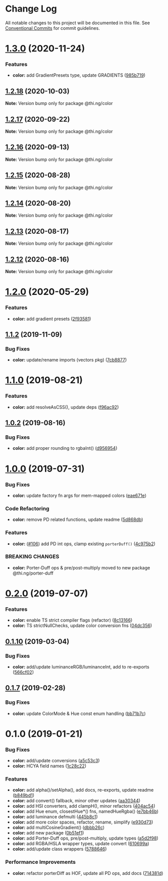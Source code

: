 # Change Log

All notable changes to this project will be documented in this file.
See [Conventional Commits](https://conventionalcommits.org) for commit guidelines.

# [1.3.0](https://github.com/thi-ng/umbrella/compare/@thi.ng/color@1.2.18...@thi.ng/color@1.3.0) (2020-11-24)


### Features

* **color:** add GradientPresets type, update GRADIENTS ([985b719](https://github.com/thi-ng/umbrella/commit/985b719b61475dfebe080dc1f74e2de9bb005018))





## [1.2.18](https://github.com/thi-ng/umbrella/compare/@thi.ng/color@1.2.17...@thi.ng/color@1.2.18) (2020-10-03)

**Note:** Version bump only for package @thi.ng/color





## [1.2.17](https://github.com/thi-ng/umbrella/compare/@thi.ng/color@1.2.16...@thi.ng/color@1.2.17) (2020-09-22)

**Note:** Version bump only for package @thi.ng/color





## [1.2.16](https://github.com/thi-ng/umbrella/compare/@thi.ng/color@1.2.15...@thi.ng/color@1.2.16) (2020-09-13)

**Note:** Version bump only for package @thi.ng/color





## [1.2.15](https://github.com/thi-ng/umbrella/compare/@thi.ng/color@1.2.14...@thi.ng/color@1.2.15) (2020-08-28)

**Note:** Version bump only for package @thi.ng/color





## [1.2.14](https://github.com/thi-ng/umbrella/compare/@thi.ng/color@1.2.13...@thi.ng/color@1.2.14) (2020-08-20)

**Note:** Version bump only for package @thi.ng/color





## [1.2.13](https://github.com/thi-ng/umbrella/compare/@thi.ng/color@1.2.12...@thi.ng/color@1.2.13) (2020-08-17)

**Note:** Version bump only for package @thi.ng/color





## [1.2.12](https://github.com/thi-ng/umbrella/compare/@thi.ng/color@1.2.11...@thi.ng/color@1.2.12) (2020-08-16)

**Note:** Version bump only for package @thi.ng/color





# [1.2.0](https://github.com/thi-ng/umbrella/compare/@thi.ng/color@1.1.21...@thi.ng/color@1.2.0) (2020-05-29)


### Features

* **color:** add gradient presets ([2f93581](https://github.com/thi-ng/umbrella/commit/2f93581ca69f79df38ee6aa2697632c572fb55fc))





## [1.1.2](https://github.com/thi-ng/umbrella/compare/@thi.ng/color@1.1.1...@thi.ng/color@1.1.2) (2019-11-09)

### Bug Fixes

* **color:** update/rename imports (vectors pkg) ([7cb8877](https://github.com/thi-ng/umbrella/commit/7cb88771f88fc329a2728d9f86a18faf04ab0c35))

# [1.1.0](https://github.com/thi-ng/umbrella/compare/@thi.ng/color@1.0.3...@thi.ng/color@1.1.0) (2019-08-21)

### Features

* **color:** add resolveAsCSS(), update deps ([f96ac92](https://github.com/thi-ng/umbrella/commit/f96ac92))

## [1.0.2](https://github.com/thi-ng/umbrella/compare/@thi.ng/color@1.0.1...@thi.ng/color@1.0.2) (2019-08-16)

### Bug Fixes

* **color:** add proper rounding to rgbaInt() ([d956954](https://github.com/thi-ng/umbrella/commit/d956954))

# [1.0.0](https://github.com/thi-ng/umbrella/compare/@thi.ng/color@0.2.2...@thi.ng/color@1.0.0) (2019-07-31)

### Bug Fixes

* **color:** update factory fn args for mem-mapped colors ([eae671e](https://github.com/thi-ng/umbrella/commit/eae671e))

### Code Refactoring

* **color:** remove PD related functions, update readme ([5d868db](https://github.com/thi-ng/umbrella/commit/5d868db))

### Features

* **color:** ([#106](https://github.com/thi-ng/umbrella/issues/106)) add PD int ops, clamp existing `porterDuff()` ([4c975b2](https://github.com/thi-ng/umbrella/commit/4c975b2))

### BREAKING CHANGES

* **color:** Porter-Duff ops & pre/post-multiply moved to
new package @thi.ng/porter-duff

# [0.2.0](https://github.com/thi-ng/umbrella/compare/@thi.ng/color@0.1.21...@thi.ng/color@0.2.0) (2019-07-07)

### Features

* **color:** enable TS strict compiler flags (refactor) ([8c13166](https://github.com/thi-ng/umbrella/commit/8c13166))
* **color:** TS strictNullChecks, update color conversion fns ([04dc356](https://github.com/thi-ng/umbrella/commit/04dc356))

## [0.1.10](https://github.com/thi-ng/umbrella/compare/@thi.ng/color@0.1.9...@thi.ng/color@0.1.10) (2019-03-04)

### Bug Fixes

* **color:** add/update luminanceRGB/luminanceInt, add to re-exports ([566cf02](https://github.com/thi-ng/umbrella/commit/566cf02))

## [0.1.7](https://github.com/thi-ng/umbrella/compare/@thi.ng/color@0.1.6...@thi.ng/color@0.1.7) (2019-02-28)

### Bug Fixes

* **color:** update ColorMode & Hue const enum handling ([bb71b7c](https://github.com/thi-ng/umbrella/commit/bb71b7c))

# 0.1.0 (2019-01-21)

### Bug Fixes

* **color:** add/update conversions ([a5c53c3](https://github.com/thi-ng/umbrella/commit/a5c53c3))
* **color:** HCYA field names ([1c28c22](https://github.com/thi-ng/umbrella/commit/1c28c22))

### Features

* **color:** add alpha()/setAlpha(), add docs, re-exports, update readme ([b849bd1](https://github.com/thi-ng/umbrella/commit/b849bd1))
* **color:** add convert() fallback, minor other updates ([aa30344](https://github.com/thi-ng/umbrella/commit/aa30344))
* **color:** add HSI converters, add clampH(), minor refactors ([404ac54](https://github.com/thi-ng/umbrella/commit/404ac54))
* **color:** add Hue enum, closestHue*() fns, namedHueRgba() ([e7bb46b](https://github.com/thi-ng/umbrella/commit/e7bb46b))
* **color:** add luminance defmulti ([445b8c1](https://github.com/thi-ng/umbrella/commit/445b8c1))
* **color:** add more color spaces, refactor, rename, simplify ([e930d73](https://github.com/thi-ng/umbrella/commit/e930d73))
* **color:** add multiCosineGradient() ([dbbb26c](https://github.com/thi-ng/umbrella/commit/dbbb26c))
* **color:** add new package ([0b51ef1](https://github.com/thi-ng/umbrella/commit/0b51ef1))
* **color:** add Porter-Duff ops, pre/post-multiply, update types ([a5d2f98](https://github.com/thi-ng/umbrella/commit/a5d2f98))
* **color:** add RGBA/HSLA wrapper types, update convert ([610699a](https://github.com/thi-ng/umbrella/commit/610699a))
* **color:** add/update class wrappers ([5788646](https://github.com/thi-ng/umbrella/commit/5788646))

### Performance Improvements

* **color:** refactor porterDiff as HOF, update all PD ops, add docs ([714381d](https://github.com/thi-ng/umbrella/commit/714381d))
